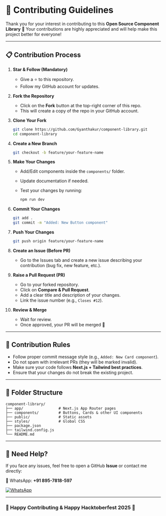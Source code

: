 # 🤝 Contributing Guidelines

Thank you for your interest in contributing to this **Open Source Component Library** 🎉
Your contributions are highly appreciated and will help make this project better for everyone!

---

## 📋 Contribution Process

1. **Star & Follow (Mandatory)**

   * Give a ⭐ to this repository.
   * Follow my GitHub account for updates.

2. **Fork the Repository**

   * Click on the **Fork** button at the top-right corner of this repo.
   * This will create a copy of the repo in your GitHub account.

3. **Clone Your Fork**

   ```bash
   git clone https://github.com/Gyanthakur/component-library.git
   cd component-library
   ```

4. **Create a New Branch**

   ```bash
   git checkout -b feature/your-feature-name
   ```

5. **Make Your Changes**

   * Add/Edit components inside the `components/` folder.
   * Update documentation if needed.
   * Test your changes by running:

     ```bash
     npm run dev
     ```

6. **Commit Your Changes**

   ```bash
   git add .
   git commit -m "Added: New Button component"
   ```

7. **Push Your Changes**

   ```bash
   git push origin feature/your-feature-name
   ```

8. **Create an Issue (Before PR)**

   * Go to the Issues tab and create a new issue describing your contribution (bug fix, new feature, etc.).

9. **Raise a Pull Request (PR)**

   * Go to your forked repository.
   * Click on **Compare & Pull Request**.
   * Add a clear title and description of your changes.
   * Link the issue number (e.g., `Closes #12`).

10. **Review & Merge**

    * Wait for review.
    * Once approved, your PR will be merged 🚀

---

## 📝 Contribution Rules

* Follow proper commit message style (e.g., `Added: New Card component`).
* Do not spam with irrelevant PRs (they will be marked invalid).
* Make sure your code follows **Next.js + Tailwind best practices**.
* Ensure that your changes do not break the existing project.

---

## 📂 Folder Structure

```
component-library/
├── app/                # Next.js App Router pages
├── components/         # Buttons, Cards & other UI components
├── public/             # Static assets
├── styles/             # Global CSS
├── package.json
├── tailwind.config.js
└── README.md
```

---

## 💬 Need Help?

If you face any issues, feel free to open a GitHub **Issue** or contact me directly:

📱 WhatsApp: **+91 895-7818-597**

<a href="https://wa.me/918957818597?text=Hey%20%F0%9F%91%8B%2C%20I%20need%20help%20contributing!">
    <img src="https://img.shields.io/badge/WhatsApp-Click%20Me-25D366?style=for-the-badge&logo=whatsapp" alt="WhatsApp" />
</a>

---

### 🌟 Happy Contributing & Happy Hacktoberfest 2025 🎉
